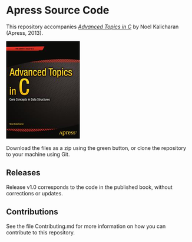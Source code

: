 # Apress Source Code

This repository accompanies [*Advanced Topics in C*](http://www.apress.com/9781430264002) by Noel Kalicharan (Apress, 2013).

![Cover image](9781430264002.jpg)

Download the files as a zip using the green button, or clone the repository to your machine using Git.

## Releases

Release v1.0 corresponds to the code in the published book, without corrections or updates.

## Contributions

See the file Contributing.md for more information on how you can contribute to this repository.
